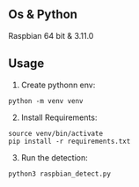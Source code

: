 ##  Os & Python 

Raspbian 64 bit & 3.11.0

## Usage

1. Create pythonn env: 
```
python -m venv venv
```
2. Install Requirements:
```
source venv/bin/activate
pip install -r requirements.txt
```
3. Run the detection:
```
python3 raspbian_detect.py  
```

